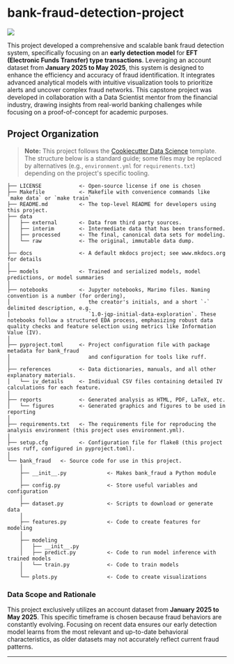 # bank-fraud-detection-project

<a target="_blank" href="https://cookiecutter-data-science.drivendata.org/">
    <img src="https://img.shields.io/badge/CCDS-Project%20template-328F97?logo=cookiecutter" />
</a>

This project developed a comprehensive and scalable bank fraud detection system, specifically focusing on an **early detection model** for **EFT (Electronic Funds Transfer) type transactions**. Leveraging an account dataset from **January 2025 to May 2025**, this system is designed to enhance the efficiency and accuracy of fraud identification. It integrates advanced analytical models with intuitive visualization tools to prioritize alerts and uncover complex fraud networks. This capstone project was developed in collaboration with a Data Scientist mentor from the financial industry, drawing insights from real-world banking challenges while focusing on a proof-of-concept for academic purposes.

## Project Organization

> **Note:** This project follows the [Cookiecutter Data Science](https://cookiecutter-data-science.drivendata.org/) template. The structure below is a standard guide; some files may be replaced by alternatives (e.g., `environment.yml` for `requirements.txt`) depending on the project's specific tooling.

```
├── LICENSE            <- Open-source license if one is chosen
├── Makefile           <- Makefile with convenience commands like `make data` or `make train`
├── README.md          <- The top-level README for developers using this project.
├── data
│   ├── external       <- Data from third party sources.
│   ├── interim        <- Intermediate data that has been transformed.
│   ├── processed      <- The final, canonical data sets for modeling.
│   └── raw            <- The original, immutable data dump.
│
├── docs               <- A default mkdocs project; see www.mkdocs.org for details
│
├── models             <- Trained and serialized models, model predictions, or model summaries
│
├── notebooks          <- Jupyter notebooks, Marimo files. Naming convention is a number (for ordering),
│                         the creator's initials, and a short `-` delimited description, e.g.
│                         `1.0-jqp-initial-data-exploration`. These notebooks follow a structured EDA process, emphasizing robust data quality checks and feature selection using metrics like Information Value (IV).
│
├── pyproject.toml     <- Project configuration file with package metadata for bank_fraud
│                         and configuration for tools like ruff.
│
├── references         <- Data dictionaries, manuals, and all other explanatory materials.
│   └── iv_details     <- Individual CSV files containing detailed IV calculations for each feature.
│
├── reports            <- Generated analysis as HTML, PDF, LaTeX, etc.
│   └── figures        <- Generated graphics and figures to be used in reporting
│
├── requirements.txt   <- The requirements file for reproducing the analysis environment (this project uses environment.yml).
│
├── setup.cfg          <- Configuration file for flake8 (this project uses ruff, configured in pyproject.toml).
│
└── bank_fraud   <- Source code for use in this project.
    │
    ├── __init__.py             <- Makes bank_fraud a Python module
    │
    ├── config.py               <- Store useful variables and configuration
    │
    ├── dataset.py              <- Scripts to download or generate data
    │
    ├── features.py             <- Code to create features for modeling
    │
    ├── modeling                
    │   ├── __init__.py 
    │   ├── predict.py          <- Code to run model inference with trained models          
    │   └── train.py            <- Code to train models
    │
    └── plots.py                <- Code to create visualizations
```

### Data Scope and Rationale

This project exclusively utilizes an account dataset from **January 2025 to May 2025**. This specific timeframe is chosen because fraud behaviors are constantly evolving. Focusing on recent data ensures our early detection model learns from the most relevant and up-to-date behavioral characteristics, as older datasets may not accurately reflect current fraud patterns.

--------

